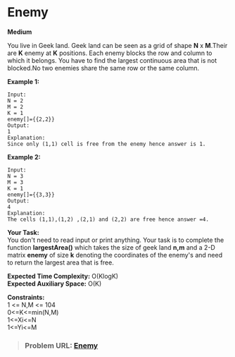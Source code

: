 # **Enemy**

**Medium**

You live in Geek land. Geek land can be seen as a grid of shape **N** x **M**.Their are **K** enemy at **K** positions. Each enemy blocks the row and column to which it belongs. You have to find the largest continuous area that is not blocked.No two enemies share the same row or the same column.

**Example 1:**

```
Input:
N = 2
M = 2
K = 1
enemy[]={{2,2}}
Output:
1
Explanation:
Since only (1,1) cell is free from the enemy hence answer is 1.
```

**Example 2:**

```
Input:
N = 3
M = 3
K = 1
enemy[]={{3,3}}
Output:
4
Explanation:
The cells (1,1),(1,2) ,(2,1) and (2,2) are free hence answer =4.
```

**Your Task:**  
You don't need to read input or print anything. Your task is to complete the function **largestArea()** which takes the size of geek land **n,m** and a 2-D matrix **enemy** of size **k** denoting the coordinates of the enemy's and need to return the largest area that is free.

**Expected Time Complexity:** O(KlogK)  
**Expected Auxiliary Space:** O(K)

**Constraints:**  
1 &lt;= N,M &lt;= 104  
0&lt;=K&lt;=min(N,M)  
1&lt;=Xi&lt;=N  
1&lt;=Yi&lt;=M

> ### Problem URL: **[Enemy](https://practice.geeksforgeeks.org/problems/enemy/1)**
